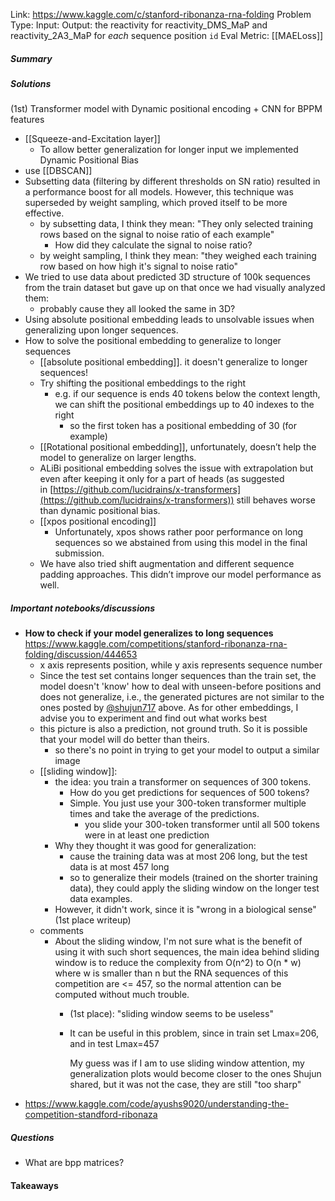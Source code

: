 Link: https://www.kaggle.com/c/stanford-ribonanza-rna-folding
Problem Type: 
Input: 
Output: the reactivity for reactivity_DMS_MaP and reactivity_2A3_MaP for _each_ sequence position `id`
Eval Metric: [[MAELoss]]
##### Summary
##### Solutions
(1st) Transformer model with Dynamic positional encoding + CNN for BPPM features
- [[Squeeze-and-Excitation layer]]
	- To allow better generalization for longer input we implemented Dynamic Positional Bias
- use [[DBSCAN]]
- Subsetting data (filtering by different thresholds on SN ratio) resulted in a performance boost for all models. However, this technique was superseded by weight sampling, which proved itself to be more effective.
	- by subsetting data, I think they mean: "They only selected training rows based on the signal to noise ratio of each example"
		- How did they calculate the signal to noise ratio?
	- by weight sampling, I think they mean: "they weighed each training row based on how high it's signal to noise ratio"
- We tried to use data about predicted 3D structure of 100k sequences from the train dataset but gave up on that once we had visually analyzed them:
	- probably cause they all looked the same in 3D?
- Using absolute positional embedding leads to unsolvable issues when generalizing upon longer sequences.
- How to solve the positional embedding to generalize to longer sequences
	- [[absolute positional embedding]]. it doesn't generalize to longer sequences!
	- Try shifting the positional embeddings to the right
		- e.g. if our sequence is ends 40 tokens below the context length, we can shift the positional embeddings up to 40 indexes to the right
			- so the first token has a positional embedding of 30 (for example)
	- [[Rotational positional embedding]], unfortunately, doesn’t help the model to generalize on larger lengths.
	- ALiBi positional embedding solves the issue with extrapolation but even after keeping it only for a part of heads (as suggested in [https://github.com/lucidrains/x-transformers](https://github.com/lucidrains/x-transformers)) still behaves worse than dynamic positional bias.
	- [[xpos positional encoding]]
		- Unfortunately, xpos shows rather poor performance on long sequences so we abstained from using this model in the final submission.
	- We have also tried shift augmentation and different sequence padding approaches. This didn’t improve our model performance as well.

##### Important notebooks/discussions
- **How to check if your model generalizes to long sequences** https://www.kaggle.com/competitions/stanford-ribonanza-rna-folding/discussion/444653
	- x axis represents position, while y axis represents sequence number
	- Since the test set contains longer sequences than the train set, the model doesn't 'know' how to deal with unseen-before positions and does not generalize, i.e., the generated pictures are not similar to the ones posted by [@shujun717](https://www.kaggle.com/shujun717) above. As for other embeddings, I advise you to experiment and find out what works best
	- this picture is also a prediction, not ground truth. So it is possible that your model will do better than theirs.
		- so there's no point in trying to get your model to output a similar image
	- [[sliding window]]:
		- the idea: you train a transformer on sequences of 300 tokens.
			- How do you get predictions for sequences of 500 tokens?
			- Simple. You just use your 300-token transformer multiple times and take the average of the predictions.
				- you slide your 300-token transformer until all 500 tokens were in at least one prediction
		- Why they thought it was good for generalization:
			- cause the training data was at most 206 long, but the test data is at most 457 long
			- so to generalize their models (trained on the shorter training data), they could apply the sliding window on the longer test data examples.
		- However, it didn't work, since it is "wrong in a biological sense" (1st place writeup)
	- comments
		- About the sliding window, I'm not sure what is the benefit of using it with such short sequences, the main idea behind sliding window is to reduce the complexity from O(n^2) to O(n * w) where w is smaller than n but the RNA sequences of this competition are <= 457, so the normal attention can be computed without much trouble.
			- (1st place): "sliding window seems to be useless"
			- It can be useful in this problem, since in train set Lmax=206, and in test Lmax=457
		
				My guess was if I am to use sliding window attention, my generalization plots would become closer to the ones Shujun shared, but it was not the case, they are still "too sharp"
- https://www.kaggle.com/code/ayushs9020/understanding-the-competition-standford-ribonaza
##### Questions
- What are bpp matrices?
#### Takeaways